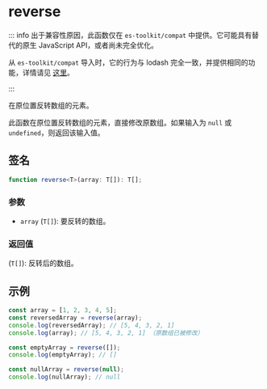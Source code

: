 # reverse

::: info
出于兼容性原因，此函数仅在 `es-toolkit/compat` 中提供。它可能具有替代的原生 JavaScript API，或者尚未完全优化。

从 `es-toolkit/compat` 导入时，它的行为与 lodash 完全一致，并提供相同的功能，详情请见 [这里](../../../compatibility.md)。

:::

在原位置反转数组的元素。

此函数在原位置反转数组的元素，直接修改原数组。如果输入为 `null` 或 `undefined`，则返回该输入值。

## 签名

```typescript
function reverse<T>(array: T[]): T[];
```

### 参数

- `array` (`T[]`): 要反转的数组。

### 返回值

(`T[]`): 反转后的数组。

## 示例

```typescript
const array = [1, 2, 3, 4, 5];
const reversedArray = reverse(array);
console.log(reversedArray); // [5, 4, 3, 2, 1]
console.log(array); // [5, 4, 3, 2, 1] （原数组已被修改）

const emptyArray = reverse([]);
console.log(emptyArray); // []

const nullArray = reverse(null);
console.log(nullArray); // null
```

